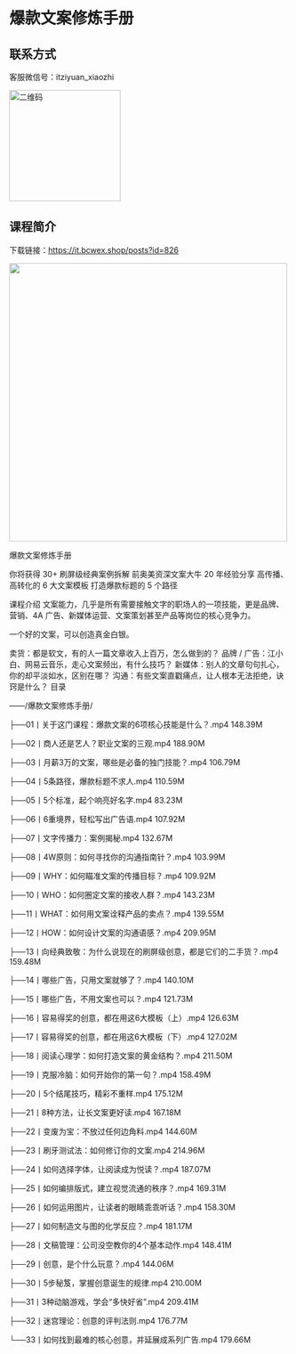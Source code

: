 # 爆款文案修炼手册

## 联系方式

客服微信号：itziyuan_xiaozhi

<img src="https://ziyuanyun.oss-cn-guangzhou.aliyuncs.com/common/20240614073449/666b82192834a.jpg" width="200" height="200" alt="二维码">

## 课程简介

下载链接：https://it.bcwex.shop/posts?id=826

<img src="https://ziyuanyun.oss-cn-guangzhou.aliyuncs.com/yun/20240515153432/6644658844c68.jpg" width="500" alt="">

   爆款文案修炼手册



 你将获得    30+ 刷屏级经典案例拆解 前奥美资深文案大牛 20 年经验分享 高传播、高转化的 6 大文案模板 打造爆款标题的 5 个路径  

 

 

  课程介绍   文案能力，几乎是所有需要接触文字的职场人的一项技能，更是品牌、营销、4A 广告、新媒体运营、文案策划甚至产品等岗位的核心竞争力。

 一个好的文案，可以创造真金白银。

  卖货：都是软文，有的人一篇文章收入上百万，怎么做到的？ 品牌 / 广告：江小白、网易云音乐，走心文案频出，有什么技巧？ 新媒体：别人的文章句句扎心，你的却平淡如水，区别在哪？ 沟通：有些文案直戳痛点，让人根本无法拒绝，诀窍是什么？  目录

 ——/爆款文案修炼手册/

 ├──01丨关于这门课程：爆款文案的6项核心技能是什么？.mp4 148.39M

 ├──02丨商人还是艺人？职业文案的三观.mp4 188.90M

 ├──03丨月薪3万的文案，哪些是必备的独门技能？.mp4 106.79M

 ├──04丨5条路径，爆款标题不求人.mp4 110.59M

 ├──05丨5个标准，起个响亮好名字.mp4 83.23M

 ├──06丨6重境界，轻松写出广告语.mp4 107.92M

 ├──07丨文字传播力：案例揭秘.mp4 132.67M

 ├──08丨4W原则：如何寻找你的沟通指南针？.mp4 103.99M

 ├──09丨WHY：如何瞄准文案的传播目标？.mp4 109.92M

 ├──10丨WHO：如何圈定文案的接收人群？.mp4 143.23M

 ├──11丨WHAT：如何用文案诠释产品的卖点？.mp4 139.55M

 ├──12丨HOW：如何设计文案的沟通语感？.mp4 209.95M

 ├──13丨向经典致敬：为什么说现在的刷屏级创意，都是它们的二手货？.mp4 159.48M

 ├──14丨哪些广告，只用文案就够了？.mp4 140.10M

 ├──15丨哪些广告，不用文案也可以？.mp4 121.73M

 ├──16丨容易得奖的创意，都在用这6大模板（上）.mp4 126.63M

 ├──17丨容易得奖的创意，都在用这6大模板（下）.mp4 127.02M

 ├──18丨阅读心理学：如何打造文案的黄金结构？.mp4 211.50M

 ├──19丨克服冷脑：如何开始你的第一句？.mp4 158.49M

 ├──20丨5个结尾技巧，精彩不重样.mp4 175.12M

 ├──21丨8种方法，让长文案更好读.mp4 167.18M

 ├──22丨变废为宝：不放过任何边角料.mp4 144.60M

 ├──23丨刷牙测试法：如何修订你的文案.mp4 214.96M

 ├──24丨如何选择字体，让阅读成为悦读？.mp4 187.07M

 ├──25丨如何编排版式，建立视觉流通的秩序？.mp4 169.31M

 ├──26丨如何运用图片，让读者的眼睛乖乖听话？.mp4 158.30M

 ├──27丨如何制造文与图的化学反应？.mp4 181.17M

 ├──28丨文稿管理：公司没空教你的4个基本动作.mp4 148.41M

 ├──29丨创意，是个什么玩意？.mp4 144.06M

 ├──30丨5步秘笈，掌握创意诞生的规律.mp4 210.00M

 ├──31丨3种动脑游戏，学会“多快好省”.mp4 209.41M

 ├──32丨迷宫理论：创意的评判法则.mp4 176.77M

 └──33丨如何找到最难的核心创意，并延展成系列广告.mp4 179.66M

 

 

 

  